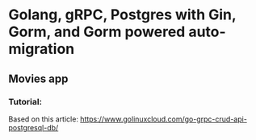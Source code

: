 # Golang, gRPC, Postgres with Gin, Gorm, and Gorm powered auto-migration
## Movies app

### Tutorial:
Based on this article:
https://www.golinuxcloud.com/go-grpc-crud-api-postgresql-db/